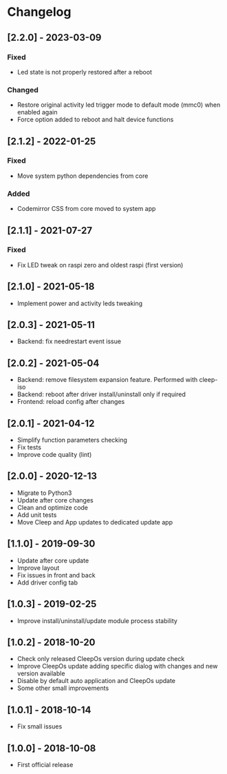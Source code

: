 # Changelog

## [2.2.0] - 2023-03-09
### Fixed
- Led state is not properly restored after a reboot

### Changed
- Restore original activity led trigger mode to default mode (mmc0) when enabled again
- Force option added to reboot and halt device functions

## [2.1.2] - 2022-01-25
### Fixed
- Move system python dependencies from core

### Added
- Codemirror CSS from core moved to system app

## [2.1.1] - 2021-07-27

### Fixed
* Fix LED tweak on raspi zero and oldest raspi (first version)

## [2.1.0] - 2021-05-18

* Implement power and activity leds tweaking

## [2.0.3] - 2021-05-11

* Backend: fix needrestart event issue

## [2.0.2] - 2021-05-04

* Backend: remove filesystem expansion feature. Performed with cleep-iso
* Backend: reboot after driver install/uninstall only if required
* Frontend: reload config after changes

## [2.0.1] - 2021-04-12

* Simplify function parameters checking
* Fix tests
* Improve code quality (lint)

## [2.0.0] - 2020-12-13

* Migrate to Python3
* Update after core changes
* Clean and optimize code
* Add unit tests
* Move Cleep and App updates to dedicated update app

## [1.1.0] - 2019-09-30

* Update after core update
* Improve layout
* Fix issues in front and back
* Add driver config tab

## [1.0.3] - 2019-02-25

* Improve install/uninstall/update module process stability

## [1.0.2] - 2018-10-20

* Check only released CleepOs version during update check
* Improve CleepOs update adding specific dialog with changes and new version available
* Disable by default auto application and CleepOs update
* Some other small improvements

## [1.0.1] - 2018-10-14

* Fix small issues

## [1.0.0] - 2018-10-08

* First official release

